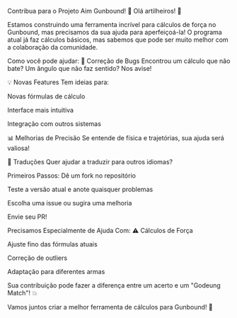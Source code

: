 Contribua para o Projeto Aim Gunbound! 🎯
Olá artilheiros! 👋

Estamos construindo uma ferramenta incrível para cálculos de força no Gunbound, mas precisamos da sua ajuda para aperfeiçoá-la! O programa atual já faz cálculos básicos, mas sabemos que pode ser muito melhor com a colaboração da comunidade.

Como você pode ajudar:
🔧 Correção de Bugs
Encontrou um cálculo que não bate? Um ângulo que não faz sentido? Nos avise!

💡 Novas Features
Tem ideias para:

Novas fórmulas de cálculo

Interface mais intuitiva

Integração com outros sistemas

📊 Melhorias de Precisão
Se entende de física e trajetórias, sua ajuda será valiosa!

📝 Traduções
Quer ajudar a traduzir para outros idiomas?

Primeiros Passos:
Dê um fork no repositório

Teste a versão atual e anote quaisquer problemas

Escolha uma issue ou sugira uma melhoria

Envie seu PR!

Precisamos Especialmente de Ajuda Com:
⚠️ Cálculos de Força

Ajuste fino das fórmulas atuais

Correção de outliers

Adaptação para diferentes armas

Sua contribuição pode fazer a diferença entre um acerto e um "Godeung Match"! 💥

Vamos juntos criar a melhor ferramenta de cálculos para Gunbound! 🚀

